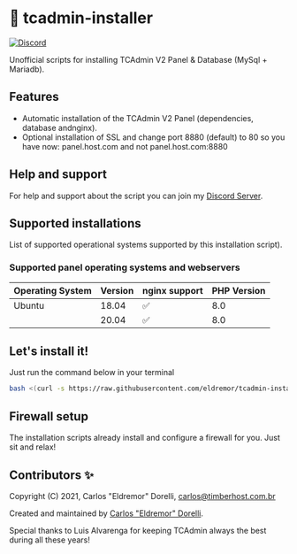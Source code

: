 # :rocket: tcadmin-installer

[![Discord](https://img.shields.io/discord/832274980665557032?label=&logo=discord&logoColor=ffffff&color=7389D8&labelColor=6A7EC2)](https://pterodactyl-installer.se/discord)

Unofficial scripts for installing TCAdmin V2 Panel & Database (MySql + Mariadb).

## Features

- Automatic installation of the TCAdmin V2 Panel (dependencies, database andnginx).
- Optional installation of SSL and change port 8880 (default) to 80 so you have now: panel.host.com and not panel.host.com:8880

## Help and support

For help and support about the script you can join my [Discord Server](https://eldremor.com/discord).

## Supported installations

List of supported operational systems supported by this installation script).

### Supported panel operating systems and webservers

| Operating System | Version | nginx support      | PHP Version |
| ---------------- | ------- | ------------------ | ----------- |
| Ubuntu           | 18.04   | :white_check_mark: | 8.0         |
|                  | 20.04   | :white_check_mark: | 8.0         |

## Let's install it!

Just run the command below in your terminal

```bash
bash <(curl -s https://raw.githubusercontent.com/eldremor/tcadmin-installer/main/tcadmin-installer.sh)
```

## Firewall setup

The installation scripts already install and configure a firewall for you. Just sit and relax!

## Contributors ✨

Copyright (C) 2021, Carlos "Eldremor" Dorelli, <carlos@timberhost.com.br>

Created and maintained by [Carlos "Eldremor" Dorelli](https://github.com/eldremor/tcadmin-installer).

Special thanks to Luis Alvarenga for keeping TCAdmin always the best during all these years!